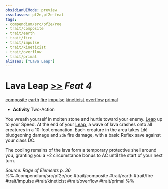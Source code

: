 ```yaml
---
obsidianUIMode: preview
cssclasses: pf2e,pf2e-feat
tags:
- compendium/src/pf2e/roe
- trait/composite
- trait/earth
- trait/fire
- trait/impulse
- trait/kineticist
- trait/overflow
- trait/primal
aliases: ["Lava Leap"]
---
```

# Lava Leap  [>>](rules/core-rulebook/chapter-9-playing-the-game.md#Actions "Two-Action") *Feat 4*  
[composite](rules/traits/composite-roe.md "Composite Action & Ability Trait")  [earth](rules/traits/earth.md "Earth Energy & Element Trait")  [fire](rules/traits/fire.md "Fire Energy & Element Trait")  [impulse](rules/traits/impulse-roe.md "Impulse Action & Ability Trait")  [kineticist](rules/traits/kineticist-roe.md "Kineticist Class Trait")  [overflow](rules/traits/overflow-roe.md "Overflow Action & Ability Trait")  [primal](rules/traits/primal.md "Primal Tradition Trait")  

- **Activity** Two-Action

You wreath yourself in molten stone and hurtle toward your enemy. [Leap](rules/actions/leap.md) up to your Speed. At the end of your [Leap](rules/actions/leap.md), a wave of lava crashes onto all creatures in a 10-foot emanation. Each creature in the area takes `1d6` bludgeoning damage and `2d6` fire damage, with a basic Reflex save against your class DC.

The cooling remains of the lava form a temporary protective shell around you, granting you a +2 circumstance bonus to AC until the start of your next turn.

*Source: Rage of Elements p. 36*  
%% #compendium/src/pf2e/roe #trait/composite #trait/earth #trait/fire #trait/impulse #trait/kineticist #trait/overflow #trait/primal %%